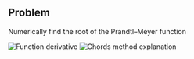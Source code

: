 ## Problem
Numerically find the root of the Prandtl–Meyer function

![Function derivative](images/df.jpg)
![Chords method explanation](images/chords_method.jpg)
